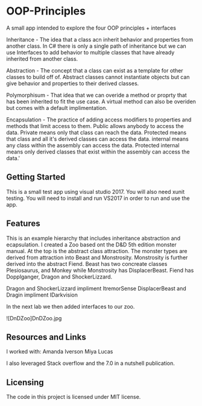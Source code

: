 # OOP-Principles

A small app intended to explore the four OOP principles + interfaces

Inheritance - The idea that a class acn inherit behavior and properties from another class. In C# there is only a single path of inheritance but we can use Interfaces to add behavior to multiple classes that have already inherited from another class.

Abstraction - The concept that a class can exist as a template for other classes to build off of. Abstract classes cannot instantiate objects but can give behavior and properties to their derived classes.

Polymorphisum - That idea that we can overide a method or proprty that has been inherited to fit the use case. A virtual method can also be overiden but comes with a default implimentation. 

Encapsulation - The practice of adding access modifiers to properties and methods that limit access to them. Public allows anybody to access the data. Private means only that class can reach the data. Protected means that class and all it's derived classes can access the data. internal means any class within the assembly can access the data. Protected internal means only derived classes that exist within the assembly can access the data.'

## Getting Started

This is a small test app using visual studio 2017. 
You will also need xunit testing. 
You will need to install and run VS2017 in order to run and use the app.

## Features

This is an example hierarchy that includes inheritance abstraction and ecapsulation. I created a Zoo based ont the D&D 5th edition monster manual. At the top is the abstract class attraction. The monster types are derived from attraction into Beast and Monstrosity. Monstrosity is further derived into the abstract Fiend. Beast has two concreate classes Plesiosaurus, and Monkey while Monstrosity has DisplacerBeast. Fiend has Dopplganger, Dragon and ShockerLizzard.

Dragon and ShockerLizzard impliment ItremorSense
DisplacerBeast and Dragin impliment IDarkvision

In the next lab we then added interfaces to our zoo.

![DnDZoo]DnDZoo.jpg

## Resources and Links

I worked with:
Amanda Iverson
Miya Lucas

I also leveraged Stack overflow and the 7.0 in a nutshell publication. 

## Licensing

The code in this project is licensed under MIT license.
